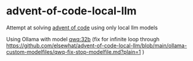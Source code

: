 # advent-of-code-local-llm
Attempt at solving [advent of code](https://adventofcode.com/) using only local llm models

Using Ollama with model [qwq:32b](https://ollama.com/library/qwq)
(fix for infinite loop through https://github.com/elsewhat/advent-of-code-local-llm/blob/main/ollama-custom-modelfiles/qwq-fix-stop-modelfile.md?plain=1 )
